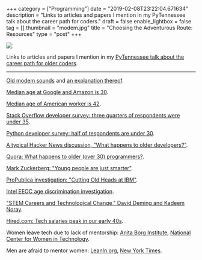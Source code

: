 +++
category = ["Programming"]
date = "2019-02-08T23:22:04.671634"
description = "Links to articles and papers I mention in my PyTennessee talk about the career path for coders."
draft = false
enable_lightbox = false
tag = []
thumbnail = "modem.jpg"
title = "Choosing the Adventurous Route: Resources"
type = "post"
+++

![](modem.jpg)

Links to articles and papers I mention in my [PyTennessee talk about the career path for older coders](https://www.pytennessee.org/talks/choosing-the-adventure-route).

***

[Old modem sounds](https://www.youtube.com/watch?v=ckc6XSSh52w) and [an explanation thereof](http://www.windytan.com/2012/11/the-sound-of-dialup-pictured.html).

[Median age at Google and Amazon is 30](https://www.payscale.com/data-packages/top-tech-companies-compared/tech-salaries).

[Median age of American worker is 42](https://www.bls.gov/emp/tables/median-age-labor-force.htm).

[Stack Overflow developer survey: three quarters of respondents were under 35](https://insights.stackoverflow.com/survey/2018#developer-profile-age).

[Python developer survey: half of respondents are under 30](https://www.jetbrains.com/research/python-developers-survey-2018/).

[A typical Hacker News discussion, "What happens to older developers?"](https://news.ycombinator.com/item?id=7372997).

[Quora: What happens to older (over 30) programmers?](https://www.quora.com/What-happens-to-older-over-30-programmers-Do-they-get-fired-as-they-get-older-and-less-innovative-Does-mid-career-pay-increase-much-for-software-engineers).

[Mark Zuckerberg: "Young people are just smarter"](https://www.cnet.com/news/say-what-young-people-are-just-smarter/).

[ProPublica investigation: "Cutting Old Heads at IBM"](https://features.propublica.org/ibm/ibm-age-discrimination-american-workers/).

[Intel EEOC age discrimination investigation](https://www.wsj.com/articles/intel-faces-age-discrimination-claims-1527264300).

["STEM Careers and Technological Change," David Deming and Kadeem Noray](https://www.nber.org/papers/w25065).

[Hired.com: Tech salaries peak in our early 40s](https://hired.com/state-of-salaries-2018).

Women leave tech due to lack of mentorship: [Anita Borg Institute](http://anitab.org/wp-content/uploads/2013/12/Climbing_the_Technical_Ladder.pdf), [National Center for Women in Technology](https://www.ncwit.org/sites/default/files/resources/womenintech_facts_fullreport_05132016.pdf).

Men are afraid to mentor women: [LeanIn.org](https://leanin.org/sexual-harassment-backlash-survey-results), [New York Times](https://www.nytimes.com/2019/01/27/world/europe/metoo-backlash-gender-equality-davos-men.html).
